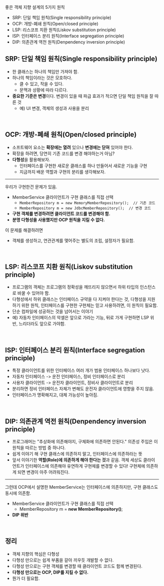 좋은 객체 지향 설계의 5가지 원칙

- SRP: 단일 책임 원칙(Single responsibility principle)
- OCP: 개방-폐쇄 원칙(Open/closed principle)
- LSP: 리스코프 치환 원칙(Liskov substitution principle)
- ISP: 인터페이스 분리 원칙(Interface segregation principle)
- DIP: 의존관계 역전 원칙(Denpendency inversion principle)

## SRP: 단일 책임 원칙(Single responsibility principle)

- 한 클래스는 하나의 책임만 가져야 함.
- 하나의 책임이라는 것은 모호하다.
  - 클 수 있고, 작을 수 있다.
  - 문맥과 상황에 따라 다르다.
- **중요한 기준은 변경**이다. 변경이 있을 때 파급 효과가 적으면 단일 책임 원칙을 잘 따른 것
  - 예) UI 변경, 객체의 생성과 사용을 분리

<br/>

## OCP: 개방-폐쇄 원칙(Open/closed principle)

- 소프트웨어 요소는 **확장에는 열려** 있으나 **변경에는 닫혀** 있어야 한다.
- 확장을 하려면, 당연히 기존 코드를 변경 해야하는거 아님?
- **다형성**을 활용해보자.
  - 인터페이스를 구현한 새로운 클래스를 하나 만들어서 새로운 기능을 구현
  - 지금까지 배운 역할과 구현의 분리를 생각해보자.

---

우리가 구현한건 문제가 있음.

- MemberService 클라이언트가 구현 클래스를 직접 선택
  - `MemberRepository m = new MemoryMemberRepository();  // 기존 코드`
  - `MemberRepository m = new JdbcMemberRepository();  // 변경 코드`
- **구현 객체를 변경하려면 클라이언트 코드를 변경해야 함.**
- **분명 다형성을 사용했지만 OCP 원칙을 지킬 수 없다.**

이 문제를 해결하려면

- 객체를 생성하고, 연관관계를 맺어주는 별도의 조립, 설정자가 필요함.

<br/>

## LSP: 리스코프 치환 원칙(Liskov substitution principle)

- 프로그램의 객체는 프로그램의 정확성을 깨뜨리지 않으면서 하위 타입의 인스턴스로 바꿀 수 있어야 함.
- 다형성에서 하위 클래스는 인터페이스 규약을 다 지켜야 한다는 것, 다형성을 지원하기 위한 원칙, 인터페이스를 구현한 구현체는 믿고 사용하려면, 이 원칙이 필요함.
- 단순 컴파일에 성공하는 것을 넘어서는 이야기
- 예) 자동차 인터페이스의 악셀은 앞으로 가라는 기능, 뒤로 가게 구현하면 LSP 위반, 느리더라도 앞으로 가야함.

<br/>

## ISP: 인터페이스 분리 원칙(Interface segregation principle)

- 특정 클라이언트를 위한 인터페이스 여러 개가 범용 인터페이스 하나보다 낫다.
- 자동차 인터페이스 -> 운전 인터페이스, 정비 인터페이스로 분리
- 사용자 클라이언트 -> 운전자 클라이언트, 정비사 클라이언트로 분리
- 분리하면 정비 인터페이스 자체가 변해도 운전자 클라이언트에 영향을 주지 않음.
- 인터페이스가 명확해지고, 대체 가능성이 높아짐.

<br/>

## DIP: 의존관계 역전 원칙(Denpendency inversion principle)

- 프로그래머는 "추상화에 의존해야지, 구체화에 의존하면 안된다." 의존성 주입은 이 원칙을 따르는 방법 중 하나다.
- 쉽게 이야기 해 구현 클래스에 의존하지 말고, 인터페이스에 의존하라는 뜻
- 앞서 이야기한 **역할(Role)에 의존하게 해야 한다는 것**과 같음. 객체 세상도 클라이언트가 인터페이스에 의존해야 유연하게 구현체를 변경할 수 있다! 구현체에 의존하게 되면 변경이 아주 어려워진다.

---

그런데 OCP에서 설명한 MemberService는 인터페이스에 의존하지만, 구현 클래스도 동시에 의존함.

- MemberService 클라이언트가 구현 클래스를 직접 선택
  - MemberRepository m = **new MemberRepository()**;
- **DIP 위반**

<br/>

## 정리

- 객체 지향의 핵심은 다형성
- 다형성 만으로는 쉽게 부품을 갈아 끼우듯 개발할 수 없다.
- 다형성 만으로는 구현 객체를 변경할 때 클라이언트 코드도 함께 변경된다.
- **다형성 만으로는 OCP, DIP를 지킬 수 없다.**
- 뭔가 더 필요함.
